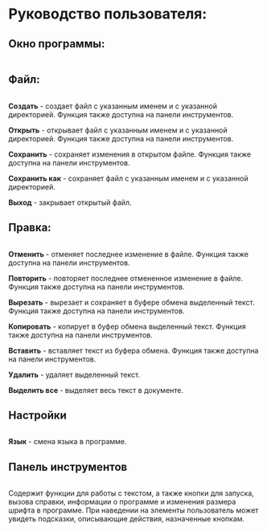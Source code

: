 <!DOCTYPE html>
<html lang="ru">
<head>
    <meta charset="UTF-8">
    <meta name="viewport" content="width=device-width, initial-scale=1.0">
</head>
<body>
    <h1>Руководство пользователя:</h1>
    <h2>Окно программы:</h2>
    <img src="https://github.com/bruhspirit/coursework/assets/160126744/c24d0b59-ca46-4141-8299-217bc3ec960c" alt="">
    <h2>Файл:</h2>
    <img src="https://github.com/bruhspirit/coursework/assets/160126744/81c244b0-908c-4f21-a1e0-bcbc36edc81f" alt="">
    <p><strong>Создать</strong> - создает файл с указанным именем и с указанной директорией. Функция также доступна на панели инструментов.</p>
    <p><strong>Открыть</strong> - открывает файл с указанным именем и с указанной директорией. Функция также доступна на панели инструментов.</p>
    <p><strong>Сохранить</strong> - сохраняет изменения в открытом файле. Функция также доступна на панели инструментов.</p>
    <p><strong>Сохранить как</strong> - сохраняет файл с указанным именем и с указанной директорией.</p>
    <p><strong>Выход</strong> - закрывает открытый файл.</p>
    <h2>Правка:</h2>
    <img src="https://github.com/bruhspirit/coursework/assets/160126744/50fc317a-7c77-42cb-a7f3-cbcd9d2a20cf" alt="">
    <p><strong>Отменить</strong> - отменяет последнее изменение в файле. Функция также доступна на панели инструментов.</p>
    <p><strong>Повторить</strong> - повторяет последнее отмененное изменение в файле. Функция также доступна на панели инструментов.</p>
    <p><strong>Вырезать</strong> - вырезает и сохраняет в буфере обмена выделенный текст. Функция также доступна на панели инструментов.</p>
    <p><strong>Копировать</strong> - копирует в буфер обмена выделенный текст. Функция также доступна на панели инструментов.</p>
    <p><strong>Вставить</strong> - вставляет текст из буфера обмена. Функция также доступна на панели инструментов.</p>
    <p><strong>Удалить</strong> - удаляет выделенный текст.</p>
    <p><strong>Выделить все</strong> - выделяет весь текст в документе.</p>
    <h2>Настройки</h2>
    <img src="https://github.com/bruhspirit/coursework/assets/160126744/a30afd06-6754-4f87-8add-877023f989dc" alt="">
    <p><strong>Язык</strong> - смена языка в программе.</p>
    <h2>Панель инструментов</h2>
    <img src="https://github.com/bruhspirit/coursework/assets/160126744/8e181aa4-67ee-481d-a9de-1c7a8eecc77b" alt="">
    <p>Содержит функции для работы с текстом, а также кнопки для запуска, вызова справки, информации о программе и изменения размера шрифта в программе. При наведении на элементы пользователь может увидеть подсказки, описывающие действия, назначенные кнопкам.</p>
    <img src="https://github.com/bruhspirit/coursework/assets/160126744/0aeedc28-8b90-4fb5-89c6-0cb7f150f2ec" alt="">
</body>
</html>
